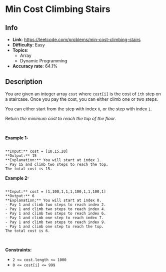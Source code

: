 # Min Cost Climbing Stairs

## Info  
- **Link**: https://leetcode.com/problems/min-cost-climbing-stairs
- **Difficulty**: Easy  
- **Topics**:   
    - Array
    - Dynamic Programming
- **Accuracy rate**: 64.1%  

## Description  
    
You are given an integer array `cost` where `cost[i]` is the cost of `ith` step on a staircase. Once you pay the cost, you can either climb one or two steps.


You can either start from the step with index `0`, or the step with index `1`.


Return *the minimum cost to reach the top of the floor*.


 


**Example 1:**



```

**Input:** cost = [10,15,20]
**Output:** 15
**Explanation:** You will start at index 1.
- Pay 15 and climb two steps to reach the top.
The total cost is 15.

```

**Example 2:**



```

**Input:** cost = [1,100,1,1,1,100,1,1,100,1]
**Output:** 6
**Explanation:** You will start at index 0.
- Pay 1 and climb two steps to reach index 2.
- Pay 1 and climb two steps to reach index 4.
- Pay 1 and climb two steps to reach index 6.
- Pay 1 and climb one step to reach index 7.
- Pay 1 and climb two steps to reach index 9.
- Pay 1 and climb one step to reach the top.
The total cost is 6.

```

 


**Constraints:**


* `2 <= cost.length <= 1000`
* `0 <= cost[i] <= 999`


  
    